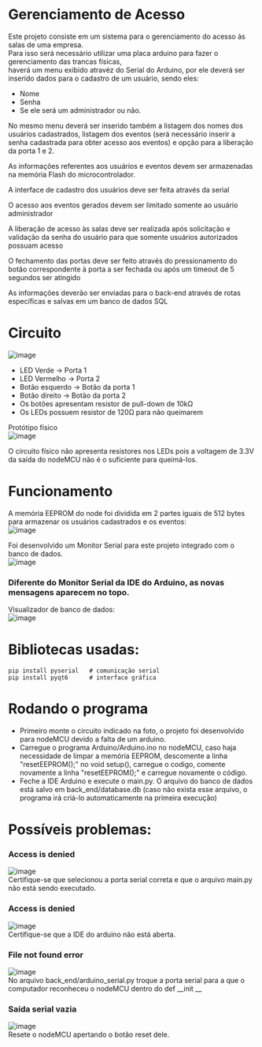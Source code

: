 # Gerenciamento de Acesso

Este projeto consiste em um sistema  para o gerenciamento do acesso às salas de uma empresa.  
Para isso será necessário utilizar uma placa arduino para fazer o gerenciamento das trancas físicas,  
haverá um menu exibido atravéz do Serial do Arduino, por ele deverá ser inserido dados para o cadastro de um usuário, sendo eles:
- Nome
- Senha
- Se ele será um administrador ou não.  

No mesmo menu deverá ser inserido também a listagem dos nomes dos usuários cadastrados, listagem dos eventos (será necessário inserir a senha cadastrada para obter acesso aos eventos) e opção para a liberação da porta 1 e 2.

As informações referentes aos usuários e eventos devem ser armazenadas na memória Flash do microcontrolador.

A interface de cadastro dos usuários deve ser feita através da serial

O acesso aos eventos gerados devem ser limitado somente ao usuário administrador

A liberação de acesso às salas deve ser realizada após solicitação e validação da senha do usuário para que somente usuários autorizados possuam acesso

O fechamento das portas deve ser feito através do pressionamento do botão correspondente à porta a ser fechada ou após um timeout de 5 segundos ser atingido

As informações deverão ser enviadas para o back-end através de rotas específicas e salvas em um banco de dados SQL

# Circuito
![image](https://user-images.githubusercontent.com/94933775/169667055-039b0301-35cb-4801-ac29-e8f6f707c4f7.png)

- LED Verde -> Porta 1  
- LED Vermelho -> Porta 2  
- Botão esquerdo -> Botão da porta 1  
- Botão direito -> Botão da porta 2  
- Os botões apresentam resistor de pull-down de 10kΩ  
- Os LEDs possuem resistor de 120Ω para não queimarem 

Protótipo físico  
![image](https://user-images.githubusercontent.com/94933775/169666084-5563df25-7ac7-490e-ac21-1b9c995dd4b1.png)

O circuito físico não apresenta resistores nos LEDs pois a voltagem de 3.3V da saída do nodeMCU não é o suficiente para queimá-los.

# Funcionamento  
A memória EEPROM do node foi dividida em 2 partes iguais de 512 bytes para armazenar os usuários cadastrados e os eventos:  
![image](https://user-images.githubusercontent.com/94933775/169666644-19578d1b-472d-4cf5-bdb9-719670268581.png)

Foi desenvolvido um Monitor Serial para este projeto integrado com o banco de dados.  
![image](https://user-images.githubusercontent.com/94933775/169666885-0d102886-ca6e-4613-9ecc-c4827b8ed9b0.png)  
### Diferente do Monitor Serial da IDE do Arduino, as novas mensagens aparecem no topo.

Visualizador de banco de dados:  
![image](https://user-images.githubusercontent.com/94933775/169666945-3b503ad2-288a-47b4-b6ec-d7571c30c4f2.png)

# Bibliotecas usadas:
```
pip install pyserial   # comunicação serial
pip install pyqt6      # interface gráfica
```

# Rodando o programa
- Primeiro monte o circuito indicado na foto, o projeto foi desenvolvido para nodeMCU devido a falta de um arduino.  
- Carregue o programa Arduino/Arduino.ino no nodeMCU, caso haja necessidade de limpar a memória EEPROM, descomente a linha "resetEEPROM();" no void setup(), carregue o codigo, comente novamente a linha "resetEEPROM();" e carregue novamente o código.
- Feche a IDE Arduino e execute o main.py.
O arquivo do banco de dados está salvo em back_end/database.db (caso não exista esse arquivo, o programa irá criá-lo automaticamente na primeira execução)

# Possíveis problemas:
### Access is denied
![image](https://user-images.githubusercontent.com/94933775/169667211-a8aed75d-a688-4635-b9b7-0557f67173c1.png)  
Certifique-se que selecionou a porta serial correta e que o arquivo main.py não está sendo executado.

### Access is denied
![image](https://user-images.githubusercontent.com/94933775/169667279-22cc70b0-a9a9-4abc-9fb8-20469099abdd.png)  
Certifique-se que a IDE do arduino não está aberta.

### File not found error
![image](https://user-images.githubusercontent.com/94933775/169667306-ed2add32-6b10-4b2e-b183-dfd1fd18ba5c.png)  
No arquivo back_end/arduino_serial.py troque a porta serial para a que o computador reconheceu o nodeMCU dentro do def __init __

### Saída serial vazia  
![image](https://user-images.githubusercontent.com/94933775/169667628-5c1cc48b-ca19-4a69-8a95-56694f1e0d55.png)  
Resete o nodeMCU apertando o botão reset dele.


